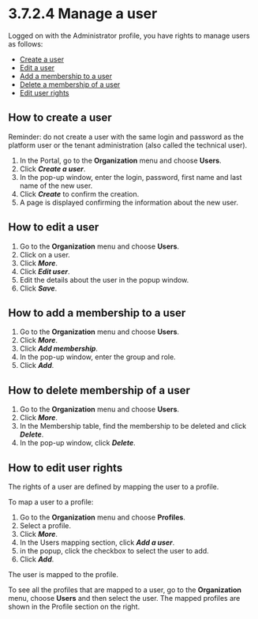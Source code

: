 # 3.7.2.4 Manage a user

Logged on with the Administrator profile, you have rights to manage users as follows:


* [Create a user](#create_a_user)
* [Edit a user](#edit_a_user)
* [Add a membership to a user](#add_membership)
* [Delete a membership of a user](#delete_membership)
* [Edit user rights](#edit_user_rights)




## How to create a user

Reminder: do not create a user with the same login and password as the platform user or the tenant administration (also called the technical user). 

1. In the Portal, go to the **Organization** menu and choose **Users**.
2. Click _**Create a user**_.
3. In the pop-up window, enter the login, password, first name and last name of the new user.
4. Click _**Create**_ to confirm the creation.
5. A page is displayed confirming the information about the new user.



## How to edit a user

1. Go to the **Organization** menu and choose **Users**.
2. Click on a user.
3. Click _**More**_.
4. Click _**Edit user**_.
5. Edit the details about the user in the popup window.
6. Click _**Save**_.



## How to add a membership to a user

1. Go to the **Organization** menu and choose **Users**.
2. Click _**More**_.
3. Click _**Add membership**_.
4. In the pop-up window, enter the group and role.
5. Click _**Add**_.



## How to delete membership of a user

1. Go to the **Organization** menu and choose **Users**.
2. Click _**More**_.
3. In the Membership table, find the membership to be deleted and click _**Delete**_.
4. In the pop-up window, click _**Delete**_.



## How to edit user rights


The rights of a user are defined by mapping the user to a profile. 


To map a user to a profile:

1. Go to the **Organization** menu and choose **Profiles**.
2. Select a profile.
3. Click _**More**_.
4. In the Users mapping section, click _**Add a user**_.
5. in the popup, click the checkbox to select the user to add.
6. Click _**Add**_.

The user is mapped to the profile.


To see all the profiles that are mapped to a user, go to the **Organization** menu, choose **Users** and then select the user. The mapped profiles are shown in the Profile section on the right.